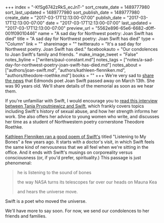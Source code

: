 +++
index = "-KfSg6742zRkS_ecJnT-"
sort_create_date = 1489777980
sort_last_updated = 1489777980
sort_publish_date = 1489777980
create_date = "2017-03-17T12:13:00-07:00"
publish_date = "2017-03-17T12:13:00-07:00"
date = "2017-03-17T12:13:00-07:00"
last_updated = "2017-03-17T12:13:00-07:00"
preview_url = "5562e896-65e6-6682-d0ff-001f09010446"
name = "A sad day for Northwest poetry: Joan Swift has died"
title = "A sad day for Northwest poetry: Joan Swift has died"
type = "Column"
link = ""
shareimage = ""
twitterauto = "It's a sad day for Northwest poetry. Joan Swift has died."
facebookauto = "Our condolences to Joan Swift's family and friends. "
make_image_tweet = "False"
notes_byline = ["writers/paul-constant.md"]
notes_tags = ["notes/a-sad-day-for-northwest-poetry-joan-swift-has-died.md"]
notes_about = ["authors/joan-swift.md", "authors/kathleen-flenniken.md", "authors/theodore-roethke.md"]
books = ""
+++
We're very sad to [share the news](https://www.facebook.com/esther.altshulhelfgott/posts/10155988212118378?notif_t=comment_mention&notif_id=1489737651586140) that Edmonds poet Joan Swift passed away on March 13th. She was 90 years old. We'll share details of the memorial as soon as we hear them.

If you're unfamiliar with Swift, I would encourage you to [read this interview between Tania Pryputniewicz and Swift](http://www.shewrites.com/profiles/blogs/the-poetry-of-joan-swift-snow), which frankly covers topics including Swift's history of sexual abuse, and how her strength informs her work. She also offers her advice to young women who write, and discusses her time as a student of Northwestern poetry cornerstone Theodore Roethke. 

[Kathleen Flenniken ran a good poem of Swift's](http://kathleenflenniken.com/blog/?p=1760) titled "Listening to My Bones" a few years ago. It starts with a doctor's visit, in which Swift feels the same kind of nervousness that we all feel when we're sitting in the office. And it ends with Swift's musings on corporeality versus consciousness (or, if you'd prefer, spirituality.) This passage is just phenomenal:

<blockquote><p class="noindent">he is listening to the sound of bones</p>
<p class="noindent">the way NASA turns its telescopes far over our heads on Mauna Kea</p>
<p class="noindent">and hears the universe move.</p></blockquote>

Swift is a poet who moved the universe.

We'll have more to say soon. For now, we send our condolences to her friends and families.